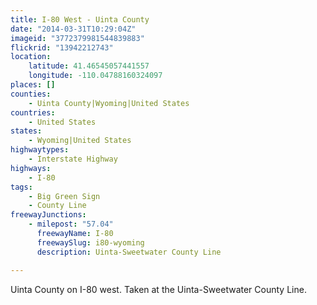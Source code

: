 ```yaml
---
title: I-80 West - Uinta County
date: "2014-03-31T10:29:04Z"
imageid: "3772379981544839883"
flickrid: "13942212743"
location:
    latitude: 41.46545057441557
    longitude: -110.04788160324097
places: []
counties:
    - Uinta County|Wyoming|United States
countries:
    - United States
states:
    - Wyoming|United States
highwaytypes:
    - Interstate Highway
highways:
    - I-80
tags:
    - Big Green Sign
    - County Line
freewayJunctions:
    - milepost: "57.04"
      freewayName: I-80
      freewaySlug: i80-wyoming
      description: Uinta-Sweetwater County Line

---
```

Uinta County on I-80 west.  Taken at the Uinta-Sweetwater County Line.